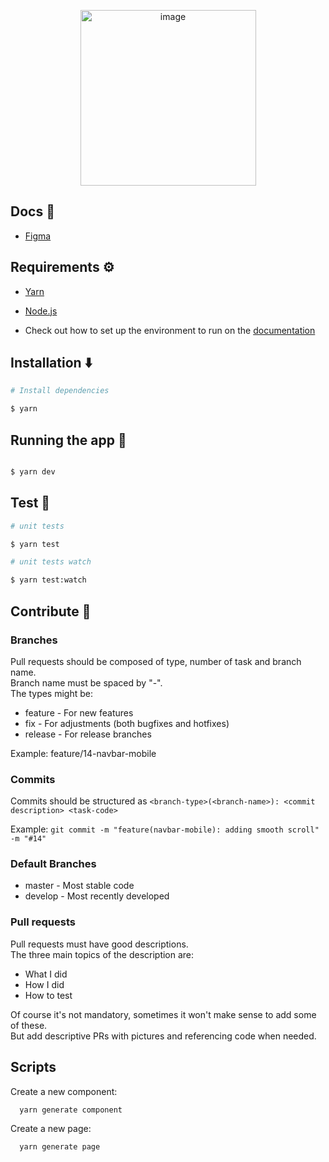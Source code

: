 <p align="center">
  <img width="281" alt="image" src="https://user-images.githubusercontent.com/62320484/231023702-7e9327fc-909d-4498-b155-0f80c083ae98.png">
</p>  

## Docs 📄

- [Figma](https://www.figma.com/file/4yDelrBXMqqdBQaIGmgEvV/Design-Process?node-id=0-1&t=HrGj2hXGYcIaDeDG-0)
  

## Requirements ⚙️

- [Yarn](https://yarnpkg.com/)

- [Node.js](https://nodejs.org/en/)

- Check out how to set up the environment to run on the [documentation](https://reactnative.dev/docs/getting-started)

## Installation ⬇️

```bash
# Install dependencies

$ yarn

```

  

## Running the app 🏃


```bash

$ yarn dev

```

  

  

## Test 🧪
```bash
# unit tests

$ yarn test

# unit tests watch

$ yarn test:watch
```

## Contribute 🤝
### Branches

Pull requests should be composed of type, number of task and branch name.\
Branch name must be spaced by "-".\
The types might be:
- feature - For new features
- fix - For adjustments (both bugfixes and hotfixes)
- release - For release branches

Example: feature/14-navbar-mobile

### Commits
Commits should be structured as `<branch-type>(<branch-name>): <commit description> <task-code>`

Example: `git commit -m "feature(navbar-mobile): adding smooth scroll" -m "#14"`

### Default Branches
- master - Most stable code
- develop - Most recently developed

### Pull requests
Pull requests must have good descriptions.\
The three main topics of the description are:
- What I did
- How I did
- How to test

Of course it's not mandatory, sometimes it won't make sense to add some of these.\
But add descriptive PRs with pictures and referencing code when needed.


## Scripts 

Create a new component:
```bash
  yarn generate component
```

Create a new page:
```bash 
  yarn generate page
```
